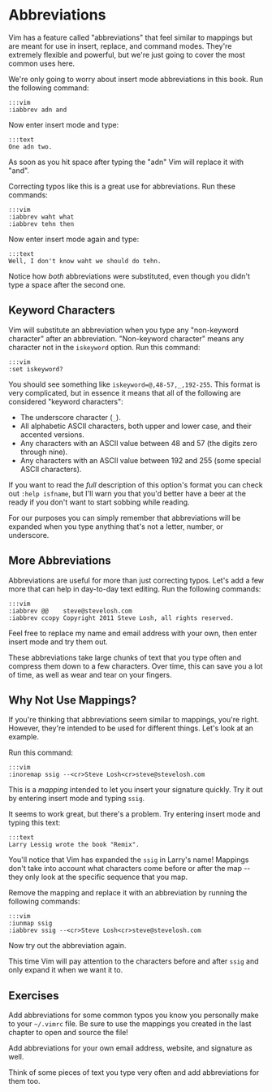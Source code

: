 Abbreviations
=============

Vim has a feature called "abbreviations" that feel similar to mappings but are
meant for use in insert, replace, and command modes.  They're extremely flexible
and powerful, but we're just going to cover the most common uses here.

We're only going to worry about insert mode abbreviations in this book. Run the
following command:

    :::vim
    :iabbrev adn and

Now enter insert mode and type:

    :::text
    One adn two.

As soon as you hit space after typing the "adn" Vim will replace it with "and".

Correcting typos like this is a great use for abbreviations.  Run these
commands:

    :::vim
    :iabbrev waht what
    :iabbrev tehn then

Now enter insert mode again and type:

    :::text
    Well, I don't know waht we should do tehn.

Notice how *both* abbreviations were substituted, even though you didn't type
a space after the second one.

Keyword Characters
------------------

Vim will substitute an abbreviation when you type any "non-keyword character"
after an abbreviation.  "Non-keyword character" means any character not in the
`iskeyword` option.  Run this command:

    :::vim
    :set iskeyword?

You should see something like `iskeyword=@,48-57,_,192-255`.  This format is
very complicated, but in essence it means that all of the following are
considered "keyword characters":

* The underscore character (`_`).
* All alphabetic ASCII characters, both upper and lower case, and their accented
  versions.
* Any characters with an ASCII value between 48 and 57 (the digits zero through
  nine).
* Any characters with an ASCII value between 192 and 255 (some special ASCII
  characters).

If you want to read the *full* description of this option's format you can check
out `:help isfname`, but I'll warn you that you'd better have a beer at the
ready if you don't want to start sobbing while reading.

For our purposes you can simply remember that abbreviations will be expanded
when you type anything that's not a letter, number, or underscore.

More Abbreviations
------------------

Abbreviations are useful for more than just correcting typos.  Let's add a few
more that can help in day-to-day text editing.  Run the following commands:

    :::vim
    :iabbrev @@    steve@stevelosh.com
    :iabbrev ccopy Copyright 2011 Steve Losh, all rights reserved.

Feel free to replace my name and email address with your own, then enter insert
mode and try them out.

These abbreviations take large chunks of text that you type often and compress
them down to a few characters.  Over time, this can save you a lot of time, as
well as wear and tear on your fingers.

Why Not Use Mappings?
---------------------

If you're thinking that abbreviations seem similar to mappings, you're right.
However, they're intended to be used for different things.  Let's look at an
example.

Run this command:

    :::vim
    :inoremap ssig --<cr>Steve Losh<cr>steve@stevelosh.com

This is a *mapping* intended to let you insert your signature quickly.  Try it
out by entering insert mode and typing `ssig`.

It seems to work great, but there's a problem.  Try entering insert mode and
typing this text:

    :::text
    Larry Lessig wrote the book "Remix".

You'll notice that Vim has expanded the `ssig` in Larry's name!  Mappings don't
take into account what characters come before or after the map -- they only look
at the specific sequence that you map.

Remove the mapping and replace it with an abbreviation by running the following
commands:

    :::vim
    :iunmap ssig
    :iabbrev ssig --<cr>Steve Losh<cr>steve@stevelosh.com

Now try out the abbreviation again.

This time Vim will pay attention to the characters before and after `ssig` and
only expand it when we want it to.

Exercises
---------

Add abbreviations for some common typos you know you personally make to your
`~/.vimrc` file.  Be sure to use the mappings you created in the last chapter to
open and source the file!

Add abbreviations for your own email address, website, and signature as well.

Think of some pieces of text you type very often and add abbreviations for them
too.
